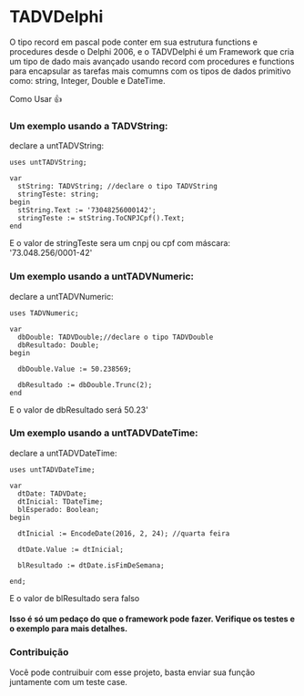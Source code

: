 # TADVDelphi

O tipo record em pascal pode conter em sua estrutura functions e procedures desde o Delphi 2006, 
e o TADVDelphi é um Framework que cria um tipo de dado mais avançado usando record com procedures e functions para 
encapsular as tarefas mais comumns com os tipos de dados primitivo como: string, Integer, Double e DateTime.


Como Usar :+1:

### Um exemplo usando a TADVString:

declare a untTADVString:


```delphi
uses untTADVString;

var
  stString: TADVString; //declare o tipo TADVString
  stringTeste: string;
begin  
  stString.Text := '73048256000142'; 
  stringTeste := stString.ToCNPJCpf().Text;
end  
```
E o valor de stringTeste sera um cnpj ou cpf com máscara: '73.048.256/0001-42'



### Um exemplo usando a untTADVNumeric:

declare a untTADVNumeric:


```delphi
uses TADVNumeric;

var
  dbDouble: TADVDouble;//declare o tipo TADVDouble
  dbResultado: Double;
begin

  dbDouble.Value := 50.238569;

  dbResultado := dbDouble.Trunc(2);
end   
```
E o valor de dbResultado será 50.23'


### Um exemplo usando a untTADVDateTime:

declare a untTADVDateTime:


```delphi
uses untTADVDateTime;

var
  dtDate: TADVDate;
  dtInicial: TDateTime;
  blEsperado: Boolean;
begin
  
  dtInicial := EncodeDate(2016, 2, 24); //quarta feira

  dtDate.Value := dtInicial;
  
  blResultado := dtDate.isFimDeSemana; 

end; 
```
E o valor de blResultado sera falso




#### Isso é só um pedaço do que o framework pode fazer. Verifique os testes e o exemplo para mais detalhes.



### Contribuição
Você pode contruibuir com esse projeto, basta enviar sua função juntamente com um teste case.

